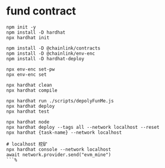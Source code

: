 # fund contract

```shell
npm init -y
npm install -D hardhat
npx hardhat init
```

```shell
npm install -D @chainlink/contracts
npm install -D @chainlink/env-enc
npm install -D hardhat-deploy
```

```shell
npx env-enc set-pw
npx env-enc set
```

```shell
npx hardhat clean
npx hardhat compile
```

```shell
npx hardhat run ./scripts/depolyFunMe.js
npx hardhat deploy
npx hardhat test
```

```shell
npx hardhat node
npx hardhat deploy --tags all --network localhost --reset
npx hardhat {task-name} --network localhost

# localhost 挖矿
npx hardhat console --network localhost
await network.provider.send("evm_mine")
```% 